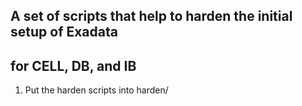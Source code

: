 ## A set of scripts that help to harden the initial setup of Exadata
## for CELL, DB, and IB
1. Put the harden scripts into harden/

